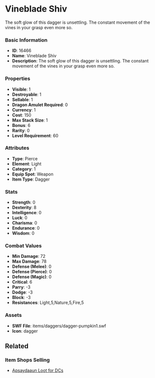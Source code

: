 # Vineblade Shiv

The soft glow of this dagger is unsettling. The constant movement of the vines in your grasp even more so.

### Basic Information

- **ID**: 16466
- **Name**: Vineblade Shiv
- **Description**: The soft glow of this dagger is unsettling. The constant movement of the vines in your grasp even more so.

### Properties

- **Visible**: 1
- **Destroyable**: 1
- **Sellable**: 1
- **Dragon Amulet Required**: 0
- **Currency**: 1
- **Cost**: 150
- **Max Stack Size**: 1
- **Bonus**: 6
- **Rarity**: 0
- **Level Requirement**: 60

### Attributes

- **Type**: Pierce
- **Element**: Light
- **Category**: 1
- **Equip Spot**: Weapon
- **Item Type**: Dagger

### Stats

- **Strength**: 0
- **Dexterity**: 8
- **Intelligence**: 0
- **Luck**: 0
- **Charisma**: 0
- **Endurance**: 0
- **Wisdom**: 0

### Combat Values

- **Min Damage**: 72
- **Max Damage**: 78
- **Defense (Melee)**: 0
- **Defense (Pierce)**: 0
- **Defense (Magic)**: 0
- **Critical**: 6
- **Parry**: -3
- **Dodge**: -3
- **Block**: -3
- **Resistances**: Light,5,Nature,5,Fire,5

### Assets

- **SWF File**: items/daggers/dagger-pumpkin1.swf
- **Icon**: dagger

## Related

### Item Shops Selling

- [Apsaydaaun Loot for DCs](../item-shops/518-apsaydaaun-loot-for-dcs.md)

